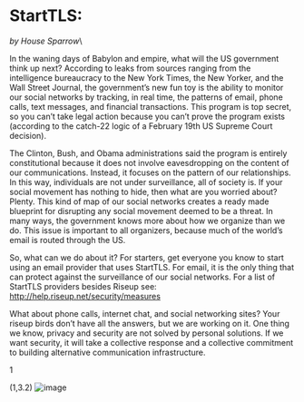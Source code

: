 StartTLS: 
==========

*by House Sparrow*\

In the waning days of Babylon and empire, what will the US government
think up next? According to leaks from sources ranging from the
intelligence bureaucracy to the New York Times, the New Yorker, and the
Wall Street Journal, the government’s new fun toy is the ability to
monitor our social networks by tracking, in real time, the patterns of
email, phone calls, text messages, and financial transactions. This
program is top secret, so you can’t take legal action because you can’t
prove the program exists (according to the catch-22 logic of a February
19th US Supreme Court decision).

The Clinton, Bush, and Obama administrations said the program is
entirely constitutional because it does not involve eavesdropping on the
content of our communications. Instead, it focuses on the pattern of our
relationships. In this way, individuals are not under surveillance, all
of society is. If your social movement has nothing to hide, then what
are you worried about? Plenty. This kind of map of our social networks
creates a ready made blueprint for disrupting any social movement deemed
to be a threat. In many ways, the government knows more about how we
organize than we do. This issue is important to all organizers, because
much of the world’s email is routed through the US.

So, what can we do about it? For starters, get everyone you know to
start using an email provider that uses StartTLS. For email, it is the
only thing that can protect against the surveillance of our social
networks. For a list of StartTLS providers besides Riseup see:\
<http://help.riseup.net/security/measures>

What about phone calls, internet chat, and social networking sites? Your
riseup birds don’t have all the answers, but we are working on it. One
thing we know, privacy and security are not solved by personal
solutions. If we want security, it will take a collective response and a
collective commitment to building alternative communication
infrastructure.

1

(1,3.2) ![image](bear_mt)
